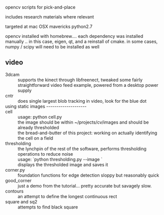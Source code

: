 opencv scripts for pick-and-place

includes research materials where relevant

targeted at mac OSX mavericks python2.7

opencv installed with homebrew.... each dependency was installed manually .. in this case, eigen, qt, and  a reinstall of cmake.  in some cases, numpy / scipy will need to be installed as well

video
--------------------
<dl>
<dt>3dcam</dt>
<dd>supports the kinect through libfreenect, tweaked some fairly straightforward video feed example, powered from a desktop power supply</dd>
<dt>cntr</dt>
<dd>does single largest blob tracking in video, look for the blue dot </dd>
using static images
--------------------
<dt> cell</dt>
<dd>usage: python cell.py <image.jpg></dd>
<dd>the image should be within ~/projects/cv/images and should be already thresholded</dd>
<dd>the bread-and-butter of this project: working on actually identifying the cell on a field</dd>
<dt>thresholding</dt>
<dd>the lynchpin of the rest of the software, performs thresholding operations to reduce noise</dd>
<dd>usage: `python thresholding.py --image <img xyz.jpg>` </dd>
<dd>displays the thresholded image and saves it</dd>
<dt>corner.py</dt>
<dd>foundation functions for edge detection sloppy but reasonably quick</dd>
<dt>good_corner</dt>
<dd>just a demo from the tutorial... pretty accurate but savagely slow.</dd>
<dt>contours</dt>
<dd>an attempt to define the longest continuous rect</dd>
<dt>square and sq2</dt>
<dd>attempts to find black square</dd>